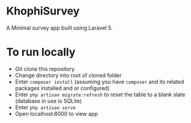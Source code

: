 # KhophiSurvey

A Minimal survey app built using Laravel 5.

# To run locally

 - Git clone this repository
 - Change directory into root of cloned folder
 - Enter `composer install` (assuming you have `composer` and its related packages installed and or configured)
 - Enter `php artisan migrate:refresh` to reset the table to a blank slate (database in use is SQLite)
 - Enter `php artisan serve`
 - Open localhost:8000 to view app